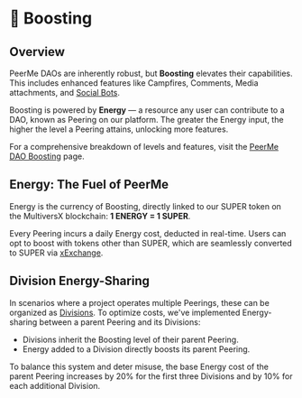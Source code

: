 # 🚀 Boosting

## Overview

PeerMe DAOs are inherently robust, but **Boosting** elevates their capabilities. This includes enhanced features like Campfires, Comments, Media attachments, and [Social Bots](../features/bot.md).

Boosting is powered by **Energy** — a resource any user can contribute to a DAO, known as Peering on our platform. The greater the Energy input, the higher the level a Peering attains, unlocking more features.

For a comprehensive breakdown of levels and features, visit the [PeerMe DAO Boosting](https://peerme.io/peerings/peerme-dao/boost) page.

## Energy: The Fuel of PeerMe

Energy is the currency of Boosting, directly linked to our SUPER token on the MultiversX blockchain: **1 ENERGY = 1 SUPER**.

Every Peering incurs a daily Energy cost, deducted in real-time. Users can opt to boost with tokens other than SUPER, which are seamlessly converted to SUPER via [xExchange](https://xexchange.com).

## Division Energy-Sharing

In scenarios where a project operates multiple Peerings, these can be organized as [Divisions](../daos/setup.html#declare-a-division). To optimize costs, we've implemented Energy-sharing between a parent Peering and its Divisions:

- Divisions inherit the Boosting level of their parent Peering.
- Energy added to a Division directly boosts its parent Peering.

To balance this system and deter misuse, the base Energy cost of the parent Peering increases by 20% for the first three Divisions and by 10% for each additional Division.
